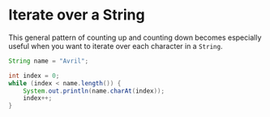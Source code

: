 # Iterate over a String

This general pattern of counting up and counting down becomes
especially useful when you want to iterate over each character in
a `String`.

```java
String name = "Avril";

int index = 0;
while (index < name.length()) {
    System.out.println(name.charAt(index));
    index++;
}
```
